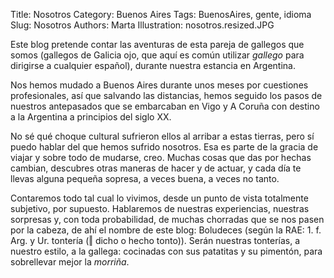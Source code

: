 Title: Nosotros
Category: Buenos Aires
Tags: BuenosAires, gente, idioma
Slug: Nosotros
Authors: Marta
Illustration: nosotros.resized.JPG



Este blog pretende contar las aventuras de esta pareja de gallegos que somos (gallegos de Galicia ojo, que aquí es común utilizar _gallego_ para dirigirse a cualquier español), durante nuestra estancia en Argentina.

Nos hemos mudado a Buenos Aires durante unos meses por cuestiones profesionales, así que salvando las distancias, hemos seguido los pasos de nuestros antepasados que se embarcaban en Vigo y A Coruña con destino a la Argentina a principios del siglo XX.

No sé qué choque cultural sufrieron ellos al arribar a estas tierras, pero sí puedo hablar del que hemos sufrido nosotros. Esa es parte de la gracia de viajar y sobre todo de mudarse, creo. Muchas cosas que das por hechas cambian, descubres otras maneras de hacer y de actuar, y cada día te llevas alguna pequeña sopresa, a veces buena, a veces no tanto.

Contaremos todo tal cual lo vivimos, desde un punto de vista totalmente subjetivo, por supuesto. Hablaremos de nuestras experiencias, nuestras sorpresas y, con toda probabilidad, de muchas chorradas que se nos pasen por la cabeza, de ahí el nombre de este blog: Boludeces (según la RAE: 1. f. Arg. y Ur. tontería (‖ dicho o hecho tonto)). Serán nuestras tonterías, a nuestro estilo, a la gallega: cocinadas con sus patatitas y su pimentón, para sobrellevar mejor la _morriña_.

